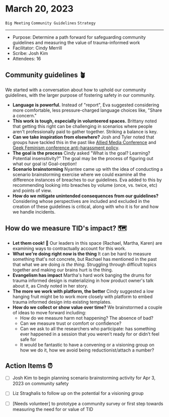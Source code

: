 # March 20, 2023

`Big Meeting` `Community Guidelines` `Strategy`

---

- Purpose: Determine a path forward for safeguarding community guidelines and measuring the value of trauma-informed work
- Facilitator: Cindy Merrill
- Scribe: Josh Kim
- Attendees: 16

## Community guidelines 🪴
We started with a conversation about how to uphold our community guidelines, with the larger purpose of fostering safety in our community.

- **Language is powerful.** Instead of "report", Eva suggested considering more comfortable, less pressure-charged language choices like, "Share a concern."
- **This work is tough, especially in volunteered spaces.** Brittany noted that getting this right can be challenging in scenarios where people aren't professionally paid to gather together. Striking a balance is key.
- **Can we take inspiration from elsewhere?** Josh and Tyler noted that groups have tackled this in the past like [Allied Media Conference](https://amc.alliedmedia.org/) and [Geek Feminism conference anti-harassment policy](https://geekfeminism.fandom.com/wiki/Conference_anti-harassment/Policy_resources).
- **The goal is the process** Cindy asked "What is the goal? Learning? Potential insensitivity?" The goal may be the process of figuring out what our goal is! Goal-ception!
- **Scenario brainstorming** Nyantee came up with the idea of conducting a scenario brainstorming exercise where we could examine all the difference instances of breaches to our guidelines. Eva added to this by recommending looking into breaches by volume (once, vs. twice, etc) and points of view.
- **How do we mitigate unintended consequences from our guidelines?** Considering whose perspectives are included and excluded in the creation of these guidelines is critical, along with who it is for and how we handle incidents.

## How do we measure TID's impact? 🗺️
- **Let them cook! 🥘** Our leaders in this space (Rachael, Martha, Karen) are examining ways to contractually account for this work.
- **What we're doing right now is the thing** It can be hard to measure something that's not concrete, but Rachael has mentioned in the past that what we are doing _is the thing_. Struggling through difficult topics together and making our brains hurt is the thing.
- **Evangelism has impact** Martha's hard work banging the drums for trauma informed design is materializing in how product owner's talk about it, as Cindy noted in her story.
- **The more we work with platform, the better** Cindy suggested a low hanging fruit might be to work more closely with platform to embed trauma informed design into existing templates.
- **How do we collect or show value over time?** We brainstormed a couple of ideas to move forward including:
  - How do we measure harm not happening? The absence of bad?
  - Can we measure trust or comfort or confidence?
  - Can we ask to all the researchers who participate: has something ever happened in a session that you weren’t ready for or didn’t feel safe for
  - It would be fantastic to have a convening or a visioning group on how we do it, how we avoid being reductionist/attach a number?


## Action Items ⏰
- [ ] Josh Kim to begin planning scenario brainstorming activity for Apr 3, 2023 on community safety
- [ ] Liz Straghalis to follow up on the potential for a visioning group
- [ ] [Needs volunteer] to prototype a community survey or first step towards measuring the need for or value of  TID


